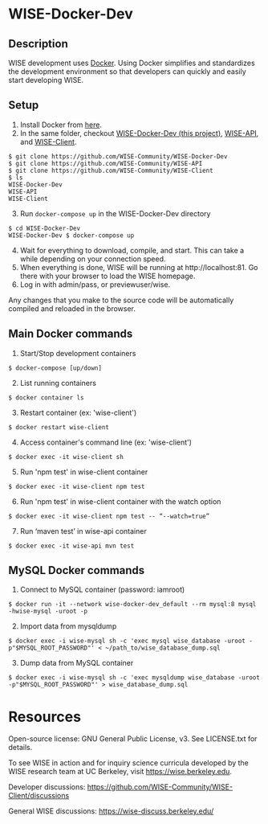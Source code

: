 # WISE-Docker-Dev

## Description
WISE development uses [Docker](https://www.docker.com/). Using Docker simplifies and standardizes the development environment so that developers can quickly and easily start developing WISE.

## Setup
1. Install Docker from [here](https://www.docker.com/products/docker-desktop).
2. In the same folder, checkout [WISE-Docker-Dev (this project)](https://github.com/WISE-Community/WISE-Docker-Dev), [WISE-API](https://github.com/WISE-Community/WISE-API), and [WISE-Client](https://github.com/WISE-Community/WISE-Client).
```
$ git clone https://github.com/WISE-Community/WISE-Docker-Dev
$ git clone https://github.com/WISE-Community/WISE-API
$ git clone https://github.com/WISE-Community/WISE-Client
$ ls
WISE-Docker-Dev
WISE-API
WISE-Client
```
3. Run ```docker-compose up``` in the WISE-Docker-Dev directory
```
$ cd WISE-Docker-Dev
WISE-Docker-Dev $ docker-compose up
```
4. Wait for everything to download, compile, and start. This can take a while depending on your connection speed.
5. When everything is done, WISE will be running at http://localhost:81. Go there with your browser to load the WISE homepage.
6. Log in with admin/pass, or previewuser/wise.

Any changes that you make to the source code will be automatically compiled and reloaded in the browser. 

## Main Docker commands
1. Start/Stop development containers
```
$ docker-compose [up/down]
```
2. List running containers
```
$ docker container ls
```
3. Restart container (ex: 'wise-client')
```
$ docker restart wise-client
```
4. Access container's command line (ex: 'wise-client')
```
$ docker exec -it wise-client sh
```
5. Run 'npm test' in wise-client container
```
$ docker exec -it wise-client npm test
```
6. Run 'npm test' in wise-client container with the watch option
```
$ docker exec -it wise-client npm test -- “--watch=true”
```
7. Run ‘maven test’ in wise-api container
```
$ docker exec -it wise-api mvn test
```

## MySQL Docker commands
1. Connect to MySQL container (password: iamroot)
```
$ docker run -it --network wise-docker-dev_default --rm mysql:8 mysql -hwise-mysql -uroot -p 
```
2. Import data from mysqldump
```
$ docker exec -i wise-mysql sh -c 'exec mysql wise_database -uroot -p"$MYSQL_ROOT_PASSWORD"' < ~/path_to/wise_database_dump.sql
```
3. Dump data from MySQL container
```
$ docker exec -i wise-mysql sh -c 'exec mysqldump wise_database -uroot -p"$MYSQL_ROOT_PASSWORD"' > wise_database_dump.sql
```

# Resources

Open-source license: GNU General Public License, v3.  See LICENSE.txt for details.

To see WISE in action and for inquiry science curricula developed by the WISE research team at UC Berkeley, visit https://wise.berkeley.edu.

Developer discussions: https://github.com/WISE-Community/WISE-Client/discussions

General WISE discussions: https://wise-discuss.berkeley.edu/

